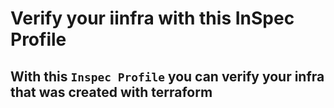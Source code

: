 # Verify your iinfra with this InSpec Profile

## With this `Inspec Profile` you can verify your infra that was created with terraform
